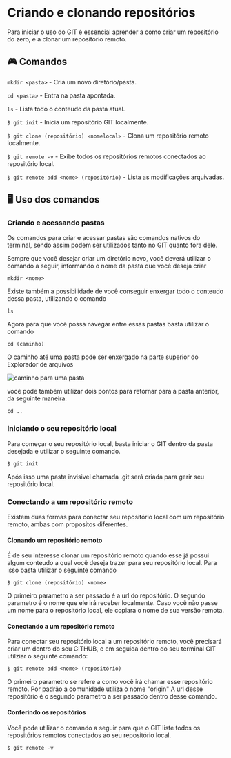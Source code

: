 
# Criando e clonando repositórios
Para iniciar o uso do GIT é essencial aprender a como criar um repositório do zero, e a clonar um repositório remoto.

## 🎮 Comandos

`mkdir <pasta>` - Cria um novo diretório/pasta.

`cd <pasta>` - Entra na pasta apontada.

`ls` - Lista todo o conteudo da pasta atual.

`$ git init` - Inicia um repositório GIT localmente.

`$ git clone (repositório) <nomelocal>` - Clona um repositório remoto localmente.

`$ git remote -v` - Exibe todos os repositórios remotos conectados ao repositório local.

`$ git remote add <nome> (repositório)` - Lista as modificações arquivadas.
## 🖥 Uso dos comandos

### Criando e acessando pastas

Os comandos para criar e acessar pastas são comandos nativos do terminal, sendo assim podem ser utilizados tanto no GIT quanto fora dele.

Sempre que você desejar criar um diretório novo, você deverá utilizar o comando a seguir, informando o nome da pasta que você deseja criar

`mkdir <nome>`

Existe também a possibilidade de você conseguir enxergar todo o conteudo dessa pasta, utilizando o comando

`ls`

Agora para que você possa navegar entre essas pastas basta utilizar o comando

`cd (caminho)`

O caminho até uma pasta pode ser enxergado na parte superior do Explorador de arquivos 

![caminho para uma pasta](./images/caminho.PNG)

você pode também utilizar dois pontos para retornar para a pasta anterior, da seguinte maneira:

`cd ..`

### Iniciando o seu repositório local

Para começar o seu repositório local, basta iniciar o GIT dentro da pasta desejada e utilizar o seguinte comando.

`$ git init`

Após isso uma pasta invisivel chamada .git será criada para gerir seu repositório local.

### Conectando a um repositório remoto

Existem duas formas para conectar seu repositório local com um repositório remoto, ambas com propositos diferentes.

#### Clonando um repositório remoto

É de seu interesse clonar um repositório remoto quando esse já possui algum conteudo a qual você deseja trazer para seu repositório local.
Para isso basta utilizar o seguinte comando

`$ git clone (repositório) <nome>`

O primeiro parametro a ser passado é a url do repositório.
O segundo parametro é o nome que ele irá receber localmente. Caso você não passe um nome para o repositório local, ele copiara o nome de sua versão remota.

#### Conectando a um repositório remoto

Para conectar seu repositório local a um repositório remoto, você precisará criar um dentro do seu GITHUB, e em seguida dentro do seu terminal GIT utilziar o seguinte comando:

`$ git remote add <nome> (repositório)`

O primeiro parametro se refere a como você irá chamar esse repositório remoto. Por padrão a comunidade utiliza o nome "origin"
A url desse repositório é o segundo parametro a ser passado dentro desse comando.

#### Conferindo os repositórios

Você pode utilizar o comando a seguir para que o GIT liste todos os repositórios remotos conectados ao seu repositório local.

`$ git remote -v`


